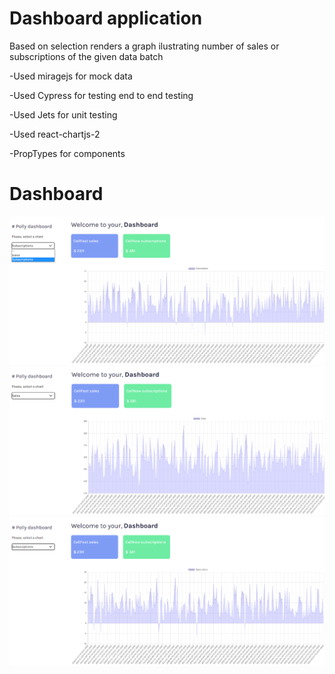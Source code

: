 # Dashboard application

 Based on selection renders a graph ilustrating number of sales or subscriptions of the given data batch
 
 
 -Used miragejs for mock data
 
 -Used Cypress for testing end to end testing
 
 -Used Jets for unit testing
 
 -Used react-chartjs-2
 
 -PropTypes for components
 
 # Dashboard
 ![](https://github.com/funakoshiapi/refactoring_react_hooks/blob/main/selection.png)
 ![](https://github.com/funakoshiapi/refactoring_react_hooks/blob/main/sales.png)
 ![](https://github.com/funakoshiapi/refactoring_react_hooks/blob/main/dashboard.PNG)
 
 
 
 
 


